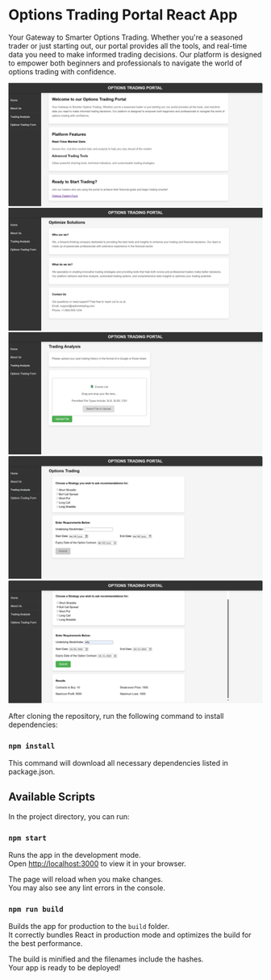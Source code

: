 # Options Trading Portal React App

Your Gateway to Smarter Options Trading. Whether you're a seasoned trader or just starting out, our portal provides all the tools, and real-time data you need to make informed trading decisions. Our platform is designed to empower both beginners and professionals to navigate the world of options trading with confidence.

![Homepage](./assets/home-page.png)
![AboutUs](./assets/about-us.png)
![TradingAnalysis](./assets/trading-analysis.png)
![TradingForm](./assets/trading-form.png)
![TradingFormResults](./assets/trading-form_results.png)

After cloning the repository, run the following command to install dependencies:

### `npm install`

This command will download all necessary dependencies listed in package.json.

## Available Scripts

In the project directory, you can run:

### `npm start`

Runs the app in the development mode.\
Open [http://localhost:3000](http://localhost:3000) to view it in your browser.

The page will reload when you make changes.\
You may also see any lint errors in the console.

### `npm run build`

Builds the app for production to the `build` folder.\
It correctly bundles React in production mode and optimizes the build for the best performance.

The build is minified and the filenames include the hashes.\
Your app is ready to be deployed!
